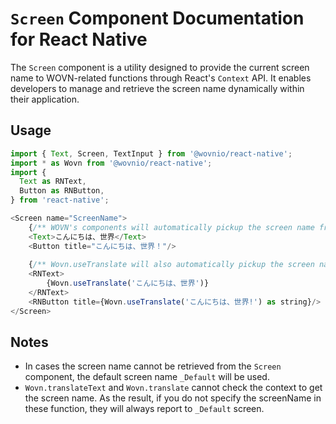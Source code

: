 # `Screen` Component Documentation for React Native

The `Screen` component is a utility designed to provide the current screen name to WOVN-related functions through React's `Context` API. It enables developers to manage and retrieve the screen name dynamically within their application.

## Usage

```javascript
import { Text, Screen, TextInput } from '@wovnio/react-native';
import * as Wovn from '@wovnio/react-native';
import {
  Text as RNText,
  Button as RNButton,
} from 'react-native';

<Screen name="ScreenName">
    {/** WOVN's components will automatically pickup the screen name from the Screen component */}
    <Text>こんにちは、世界</Text>
    <Button title="こんにちは、世界！"/>
    
    {/** Wovn.useTranslate will also automatically pickup the screen name from the Screen component */}
    <RNText>
        {Wovn.useTranslate('こんにちは、世界')}
    </RNText>
    <RNButton title={Wovn.useTranslate('こんにちは、世界!') as string}/>
</Screen>
```

## Notes

- In cases the screen name cannot be retrieved from the `Screen` component, the default screen name `_Default` will be used.
- `Wovn.translateText` and `Wovn.translate` cannot check the context to get the screen name. As the result, if you do not specify the screenName in these function, they will always report to `_Default` screen.

